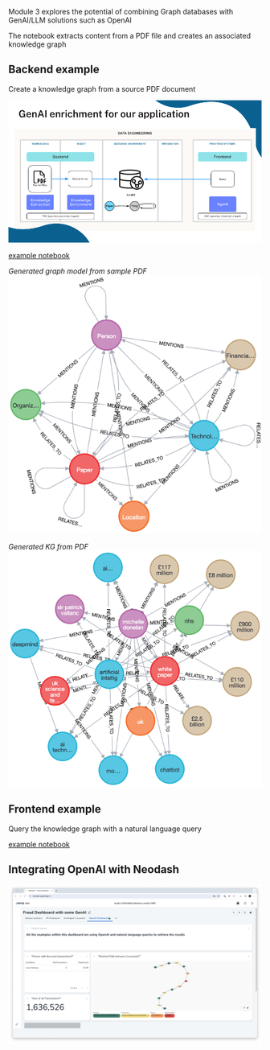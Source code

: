 Module 3 explores the potential of combining Graph databases with GenAI/LLM solutions such as OpenAI

The notebook extracts content from a PDF file and creates an associated knowledge graph


## Backend example 
Create a knowledge graph from a source PDF document

![image](images/SampleArchitecture.png)

[example notebook](PDF_ingestion_backend_v1.ipynb)

_Generated graph model from sample PDF_
![image](images/RAGGraph.png)

_Generated KG from PDF_
![image](images/RAGGraphContent.png)

## Frontend example
Query the knowledge graph with a natural language query

[example notebook](PDF_ingestion_frontend_v1_1.ipynb)

## Integrating OpenAI with Neodash

![image](images/NeodashAI.png)